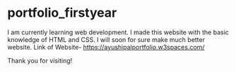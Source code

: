 # portfolio_firstyear
I am currently learning web development. I made this website with the basic knowledge of HTML and CSS. I will soon for sure make much better website.
Link of Website-
https://ayushipalportfolio.w3spaces.com/

Thank you for visiting!
